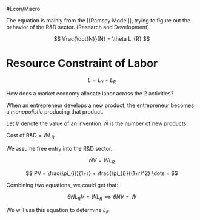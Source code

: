 #Econ/Macro 

The equation is mainly from the [[Ramsey Model]], trying to figure out the behavior of the R&D sector. (Research and Development).

$$
\frac{\dot{N}}{N} = \theta L_{R}
$$

# Resource Constraint of Labor 

$$
L = L_{Y} + L_{R}
$$

How does a market economy allocate labor across the 2 activities?

When an entrepreneur develops a new product, the entrepreneur becomes a *monopolistic* producing that product.

Let $V$ denote the value of an invention. $\dot{N}$ is the number of new products.

Cost of R&D = $WL_{R}$

We assume free entry into the R&D sector.

$$
\dot{N}V = WL_{R}
$$


$$
PV = \frac{\pi_{i}}{1+r} + \frac{\pi_{i}}{(1+r)^2} \dots = 
$$


Combining two equations, we could get that:

$$
\theta N L_{R} V = W L_{R} \implies \theta N V = W
$$

We will use this equation to determine $L_{R}$

